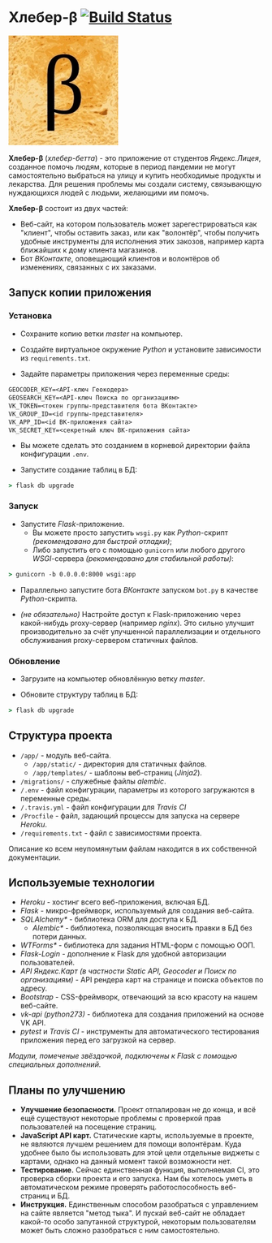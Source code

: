 # Хлебер-β [![Build Status](https://travis-ci.com/deker104/hleber.svg?branch=master)](https://travis-ci.com/deker104/hleber)

![Логотип Хлебер-β](./app/static/img/icon.png)

**Хлебер-β** (_хлебер-бетта_) - это приложение от студентов _Яндекс.Лицея_, созданное помочь людям, которые в период пандемии не могут самостоятельно выбраться на улицу и купить необходимые продукты и лекарства.
Для решения проблемы мы создали систему, связывающую нуждающихся людей с людьми, желающими им помочь.

**Хлебер-β** состоит из двух частей:
- Веб-сайт, на котором пользователь может зарегестрироваться как "клиент", чтобы оставить заказ, или как "волонтёр", чтобы получить удобные инструменты для исполнения этих закозов, например карта ближайших к дому клиента магазинов.
- Бот _ВКонтакте_, оповещающий клиентов и волонтёров об изменениях, связанных с их заказами.

## Запуск копии приложения

### Установка

- Сохраните копию ветки _master_ на компьютер.

- Создайте виртуальное окружение _Python_ и установите зависимости из `requirements.txt`.

- Задайте параметры приложения через переменные среды:

```
GEOCODER_KEY=<API-ключ Геокодера>
GEOSEARCH_KEY=<API-ключ Поиска по организациям>
VK_TOKEN=<токен группы-представителя бота ВКонтакте>
VK_GROUP_ID=<id группы-представителя>
VK_APP_ID=<id ВК-приложения сайта>
VK_SECRET_KEY=<секретный ключ ВК-приложения сайта>
```

- Вы можете сделать это созданием в корневой директории файла конфигурации `.env`.

- Запустите создание таблиц в БД:

```cmd
> flask db upgrade
```

### Запуск

- Запустите _Flask_-приложение.
    - Вы можете просто запустить `wsgi.py` как _Python_-скрипт _(рекомендовано для быстрой отладки)_;
    - Либо запустить его с помощью `gunicorn` или любого другого _WSGI_-сервера _(рекомендовано для стабильной работы)_:

```cmd
> gunicorn -b 0.0.0.0:8000 wsgi:app
```

- Параллельно запустите бота _ВКонтакте_ запуском `bot.py` в качестве _Python_-скрипта.

- _(не обязательно)_ Настройте доступ к Flask-приложению через какой-нибудь proxy-сервер (например _nginx_).
Это сильно улучшит производительно за счёт улучшенной параллелизации и отдельного обслуживания proxy-сервером статичных файлов.

### Обновление

- Загрузите на компьютер обновлённую ветку _master_.

- Обновите структуру таблиц в БД:

```cmd
> flask db upgrade
```

## Структура проекта

- `/app/` - модуль веб-сайта.
    - `/app/static/` - директория для статичных файлов.
    - `/app/templates/` - шаблоны веб-страниц (_Jinja2_).
- `/migrations/` - служебные файлы _alembic_.
- `/.env` - файл конфигурации, параметры из которого загружаются в переменные среды.
- `/.travis.yml` - файл конфигурации для _Travis CI_
- `/Procfile` - файл, задающий процессы для запуска на сервере _Heroku_.
- `/requirements.txt` - файл с зависимостями проекта.

Описание ко всем неупомянутым файлам находится в их собственной документации.

## Используемые технологии

- _Heroku_ - хостинг всего веб-приложения, включая БД.
- _Flask_ - микро-фреймворк, используемый для создания веб-сайта.
- _SQLAlchemy*_ - библиотека ORM для доступа к БД.
    - _Alembic*_ - библиотека, позволяющая вносить правки в БД без потери данных.
- _WTForms*_ - библиотека для задания HTML-форм с помощью ООП.
- _Flask-Login_ - дополнение к Flask для удобной авторизации пользователей.
- _API Яндекс.Карт (в частности Static API, Geocoder и Поиск по организациям)_ - API рендера карт на странице и поиска объектов по адресу.
- _Bootstrap_ - CSS-фреймворк, отвечающий за всю красоту на нашем веб-сайте.
- _vk-api (python273)_ - библиотека для создания приложений на основе VK API.
- _pytest_ и _Travis CI_ - инструменты для автоматического тестирования приложения перед его загрузкой на сервер. 

_Модули, помеченые звёздочкой, подключены к Flask с помощью специальных дополнений._

## Планы по улучшению

- **Улучшение безопасности.**
Проект отпалирован не до конца, и всё ещё существуют некоторые проблемы с проверкой прав пользователей на посещение страниц.
- **JavaScript API карт.**
Статические карты, используемые в проекте, не являются лучшем решением для помощи волонтёрам.
Куда удобнее было бы использовать для этой цели отдельные виджеты с картами, однако на данный момент такой возможности нет.
- **Тестирование.**
Сейчас единственная функция, выполняемая CI, это проверка сборки проекта и его запуска.
Нам бы хотелось уметь в автоматическом режиме проверять работоспособность веб-страниц и БД.
- **Инструкция.**
Единственным способом разобраться с управлением на сайте является "метод тыка".
И пускай веб-сайт не обладает какой-то особо запутанной структурой, некоторым пользователям может быть сложно разобраться с ним самостоятельно.
